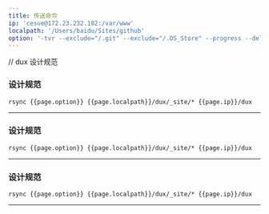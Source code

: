 ```yaml
---
title: 传送命令
ip: 'cesue@172.23.232.182:/var/www'
localpath: '/Users/baidu/Sites/github'
option: '-tvr --exclude="/.git" --exclude="/.DS_Store" --progress --delete'
---
```





// dux 设计规范


### 设计规范

`rsync {{page.option}} {{page.localpath}}/dux/_site/* {{page.ip}}/dux`

----



### 设计规范

`rsync {{page.option}} {{page.localpath}}/dux/_site/* {{page.ip}}/dux`

----


### 设计规范

`rsync {{page.option}} {{page.localpath}}/dux/_site/* {{page.ip}}/dux`

----
